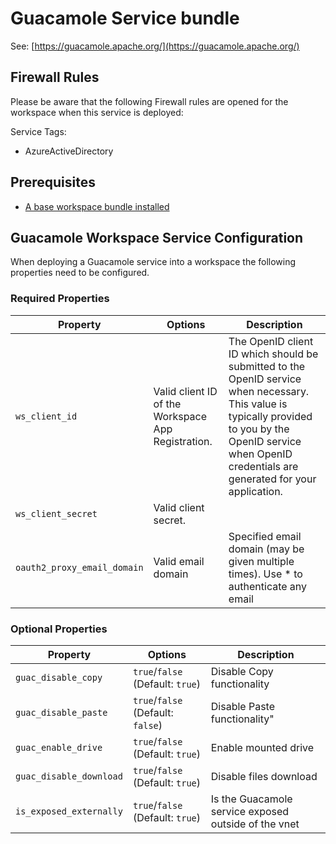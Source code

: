 # Guacamole Service bundle

See: [https://guacamole.apache.org/](https://guacamole.apache.org/)

## Firewall Rules

Please be aware that the following Firewall rules are opened for the workspace when this service is deployed:

Service Tags:

- AzureActiveDirectory

## Prerequisites

- [A base workspace bundle installed](../workspaces/base.md)

## Guacamole Workspace Service Configuration

When deploying a Guacamole service into a workspace the following properties need to be configured.

### Required Properties

| Property | Options | Description |
| -------- | ------- | ----------- |
| `ws_client_id` | Valid client ID of the Workspace App Registration. | The OpenID client ID which should be submitted to the OpenID service when necessary. This value is typically provided to you by the OpenID service when OpenID credentials are generated for your application. |
| `ws_client_secret` | Valid client secret. |
| `oauth2_proxy_email_domain` | Valid email domain | Specified email domain (may be given multiple times). Use * to authenticate any email

### Optional Properties

| Property | Options | Description |
| -------- | ------- | ----------- |
| `guac_disable_copy` | `true`/`false` (Default: `true`) | Disable Copy functionality |
| `guac_disable_paste` | `true`/`false` (Default: `false`) | Disable Paste functionality" |
| `guac_enable_drive` | `true`/`false` (Default: `true`) | Enable mounted drive |
| `guac_disable_download` | `true`/`false` (Default: `true`) | Disable files download |
| `is_exposed_externally` | `true`/`false` (Default: `true`) | Is the Guacamole service exposed outside of the vnet |
